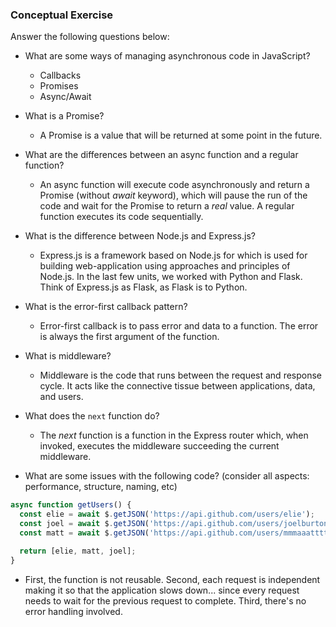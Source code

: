 ### Conceptual Exercise

Answer the following questions below:

- What are some ways of managing asynchronous code in JavaScript?
  - Callbacks
  - Promises
  - Async/Await

- What is a Promise?
  - A Promise is a value that will be returned at some point in the future.

- What are the differences between an async function and a regular function?
  - An async function will execute code asynchronously and return a Promise (without *await* keyword), which will pause the run of the code and wait for the Promise to return a *real* value. A regular function executes its code sequentially.

- What is the difference between Node.js and Express.js?
  - Express.js is a framework based on Node.js for which is used for building web-application using approaches and principles of Node.js. In the last few units, we worked with Python and Flask. Think of Express.js as Flask, as Flask is to Python.

- What is the error-first callback pattern?
  - Error-first callback is to pass error and data to a function. The error is always the first argument of the function.

- What is middleware?
  - Middleware is the code that runs between the request and response cycle. It acts like the connective tissue between applications, data, and users.

- What does the `next` function do?
  - The *next* function is a function in the Express router which, when invoked, executes the middleware succeeding the current middleware.

- What are some issues with the following code? (consider all aspects: performance, structure, naming, etc)

```js
async function getUsers() {
  const elie = await $.getJSON('https://api.github.com/users/elie');
  const joel = await $.getJSON('https://api.github.com/users/joelburton');
  const matt = await $.getJSON('https://api.github.com/users/mmmaaatttttt');

  return [elie, matt, joel];
}
```
  - First, the function is not reusable. Second, each request is independent making it so that the application slows down... since every request needs to wait for the previous request to complete. Third, there's no error handling involved. 